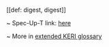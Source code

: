 [[def: digest, digest]]

~ Spec-Up-T link: <a href='https://weboftrust.github.io/WOT-terms/docs/glossary/digest'>here</a>

~ More in <a href="https://weboftrust.github.io/WOT-terms/docs/glossary/digest">extended KERI glossary</a>
